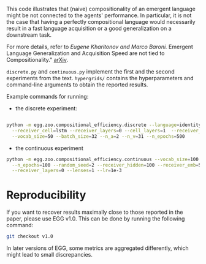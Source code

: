 This code illustrates that (naive) compositionality of an emergent language might be not connected to the agents' performance. In particular, it is not the case that having a perfectly compositional language would necessarily result in a fast language acquisition or a good generalization on a downstream task.

For more details, refer to _Eugene Kharitonov and Marco Baroni._ Emergent Language Generalization and Acquisition Speed are not tied to Compositionality." [arXiv](https://arxiv.org/abs/2004.03420).

`discrete.py` and `continuous.py` implement the first and the second experiments from the text. `hypergrids/` contains the hyperparameters and command-line arguments to obtain the reported results.

Example commands for running:

* the discrete experiment:
```bash

python -m egg.zoo.compositional_efficiency.discrete --language=identity --loss_type=autoenc --random_seed=1 \
  --receiver_cell=lstm --receiver_layers=0 --cell_layers=1  --receiver_hidden=100 --receiver_emb=50 \
  --vocab_size=50 --batch_size=32 --n_a=2 --n_v=31 --n_epochs=500 
```

* the continuous experiment
```bash
python -m egg.zoo.compositional_efficiency.continuous --vocab_size=100 --batch_size=32 \
  --n_epochs=100 --random_seed=2 --receiver_hidden=100 --receiver_emb=50 --receiver_cell=lstm \
  --receiver_layers=0 --lenses=1 --lr=1e-3
```


# Reproducibility
If you want to recover results maximally close to those reported in the paper, please use EGG v1.0. This can be done by running the following command:
```bash
git checkout v1.0
```
In later versions of EGG, some metrics are aggregated differently, which might lead to small discrepancies.
